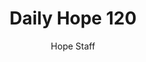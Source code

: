 ---
image: /assets/img/daily-hope-default-artwork.png
title: Daily Hope 120
number: 120
categories:
  - Daily Hope
author: Hope Staff
notes: Daily Hope 120
embed: >-
  <iframe style="border-radius:12px" src="https://open.spotify.com/embed/episode/7mUh8giRorthD4kmRAPvfv?utm_source=generator" width="100%" height="352" frameBorder="0" allowfullscreen="" allow="autoplay; clipboard-write; encrypted-media; fullscreen; picture-in-picture" loading="lazy"></iframe>
---